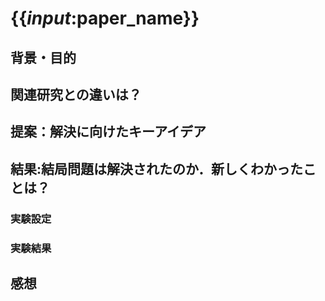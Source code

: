 # {{_input_:paper_name}}

## 背景・目的

## 関連研究との違いは？

## 提案：解決に向けたキーアイデア

## 結果:結局問題は解決されたのか．新しくわかったことは？

### 実験設定

### 実験結果

## 感想


